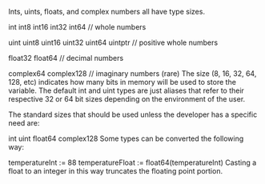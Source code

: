 Ints, uints, floats, and complex numbers all have type sizes.

int  int8  int16  int32  int64 // whole numbers

uint uint8 uint16 uint32 uint64 uintptr // positive whole numbers

float32 float64 // decimal numbers

complex64 complex128 // imaginary numbers (rare)
The size (8, 16, 32, 64, 128, etc) indicates how many bits in memory will be used to store the variable. The default int and uint types are just aliases that refer to their respective 32 or 64 bit sizes depending on the environment of the user.

The standard sizes that should be used unless the developer has a specific need are:

int
uint
float64
complex128
Some types can be converted the following way:

temperatureInt := 88
temperatureFloat := float64(temperatureInt)
Casting a float to an integer in this way truncates the floating point portion.